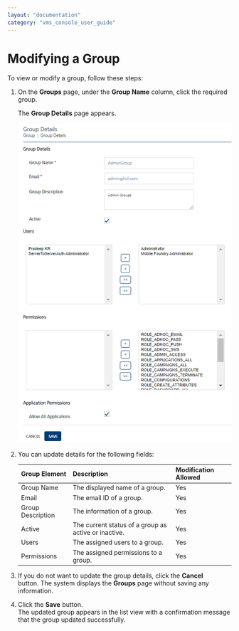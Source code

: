 ```yaml
---
layout: "documentation"
category: "vms_console_user_guide"
---
```

                              


Modifying a Group
=================

To view or modify a group, follow these steps:

1.  On the **Groups** page, under the **Group Name** column, click the required group.
    
    The **Group Details** page appears.
    
    ![](../Resources/Images/Settings/Admin_Access/Groups/modifyagroup_579x866.png)
2.  You can update details for the following fields:
    
    | Group Element | Description | Modification Allowed |
    | --- | --- | --- |
    | Group Name | The displayed name of a group. | Yes |
    | Email | The email ID of a group. | Yes |
    | Group Description | The information of a group. | Yes |
    | Active | The current status of a group as active or inactive. | Yes |
    | Users | The assigned users to a group. | Yes |
    | Permissions | The assigned permissions to a group. | Yes |
    
3.  If you do not want to update the group details, click the **Cancel** button. The system displays the **Groups** page without saving any information.
4.  Click the **Save** button.  
    The updated group appears in the list view with a confirmation message that the group updated successfully.
